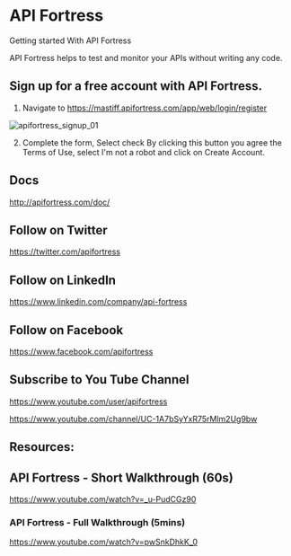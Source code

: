 # API Fortress
Getting started With API Fortress

API Fortress helps to test and monitor your APIs without writing any code.

## Sign up for a free account with API Fortress.

1. Navigate to https://mastiff.apifortress.com/app/web/login/register


![apifortress_signup_01](https://user-images.githubusercontent.com/10678180/34834142-d8515364-f6b6-11e7-8f5f-9e157d438349.png)

2. Complete the form, Select check By clicking this button you agree the Terms of Use, select I'm not a robot and click on Create Account.



## Docs

http://apifortress.com/doc/

## Follow on Twitter

https://twitter.com/apifortress

## Follow on LinkedIn

https://www.linkedin.com/company/api-fortress

## Follow on Facebook

https://www.facebook.com/apifortress

## Subscribe to You Tube Channel

https://www.youtube.com/user/apifortress

https://www.youtube.com/channel/UC-1A7bSyYxR75rMlm2Ug9bw


## Resources:

## API Fortress - Short Walkthrough (60s)

https://www.youtube.com/watch?v=_u-PudCGz90


### API Fortress - Full Walkthrough (5mins)

https://www.youtube.com/watch?v=pwSnkDhkK_0
















